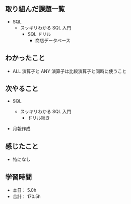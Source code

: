 ## 取り組んだ課題一覧

- SQL
  - スッキリわかる SQL 入門
    - SQL ドリル
      - 商店データベース

## わかったこと

- ALL 演算子と ANY 演算子は比較演算子と同時に使うこと

## 次やること

- SQL

  - スッキリわかる SQL 入門
    - ドリル続き

- 月報作成

## 感じたこと

- 特になし

## 学習時間

- 本日： 5.0h
- 合計： 170.5h
